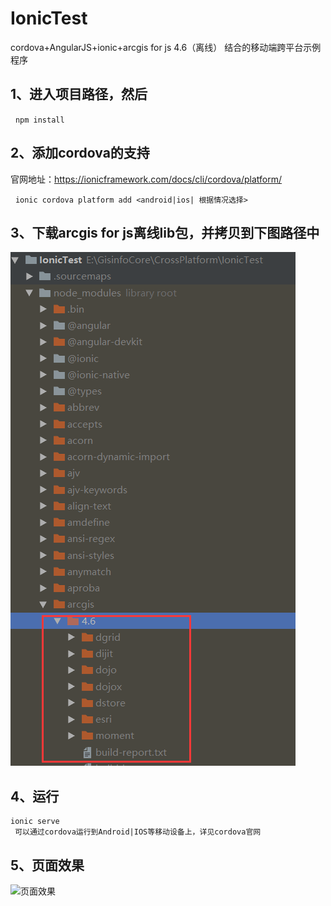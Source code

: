 # IonicTest
cordova+AngularJS+ionic+arcgis for js 4.6（离线） 结合的移动端跨平台示例程序

## 1、进入项目路径，然后 

    ```
    npm install
    ```

## 2、添加cordova的支持
官网地址：https://ionicframework.com/docs/cli/cordova/platform/

    ```
    ionic cordova platform add <android|ios| 根据情况选择>
    ```

## 3、下载arcgis for js离线lib包，并拷贝到下图路径中

  ![arcgis for js离线lib包](https://github.com/houlian0/IonicTest/blob/master/esri-lib.png)
  
  
## 4、运行

  ```
  ionic serve
  可以通过cordova运行到Android|IOS等移动设备上，详见cordova官网
  ```
  

## 5、页面效果

  ![页面效果](https://github.com/houlian0/IonicTest/blob/master/ionic-esri.gif)
  
  
